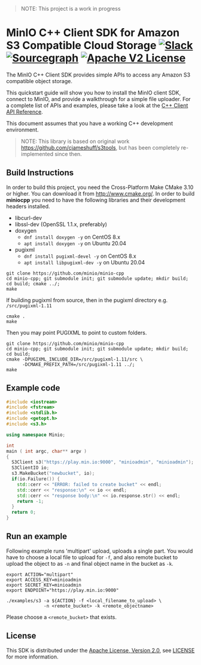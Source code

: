 > NOTE: This project is a work in progress

# MinIO C++ Client SDK for Amazon S3 Compatible Cloud Storage [![Slack](https://slack.min.io/slack?type=svg)](https://slack.min.io) [![Sourcegraph](https://sourcegraph.com/github.com/minio/minio-cpp/-/badge.svg)](https://sourcegraph.com/github.com/minio/minio-cpp?badge) [![Apache V2 License](https://img.shields.io/badge/license-Apache%20V2-blue.svg)](https://github.com/minio/minio-cpp/blob/master/LICENSE)

The MinIO C++ Client SDK provides simple APIs to access any Amazon S3 compatible object storage.

This quickstart guide will show you how to install the MinIO client SDK, connect to MinIO, and provide a walkthrough for a simple file uploader. For a complete list of APIs and examples, please take a look at the [C++ Client API Reference](https://docs.min.io/docs/cpp-client-api-reference).

This document assumes that you have a working C++ development environment.

> NOTE: This library is based on original work https://github.com/cjameshuff/s3tools, but has been completely re-implemented since then.

## Build Instructions
In order to build this project, you need the Cross-Platform Make CMake 3.10 or higher. You can download it from http://www.cmake.org/. In order to build **miniocpp** you need to have the following libraries and their development headers installed.

- libcurl-dev
- libssl-dev (OpenSSL 1.1.x, preferably)
- doxygen
  - `dnf install doxygen -y` on CentOS 8.x
  - `apt install doxygen -y` on Ubuntu 20.04
- pugixml
  - `dnf install pugixml-devel -y` on CentOS 8.x
  - `apt install libpugixml-dev -y` on Ubuntu 20.04

```
git clone https://github.com/minio/minio-cpp
cd minio-cpp; git submodule init; git submodule update; mkdir build; cd build; cmake ../;
make
```

If building pugixml from source, then in the pugixml directory e.g. `/src/pugixml-1.11`
```
cmake .
make
```

Then you may point PUGIXML to point to custom folders.
```
git clone https://github.com/minio/minio-cpp
cd minio-cpp; git submodule init; git submodule update; mkdir build; cd build;
cmake -DPUGIXML_INCLUDE_DIR=/src/pugixml-1.11/src \
      -DCMAKE_PREFIX_PATH=/src/pugixml-1.11 ../;
make
```

## Example code
```c++
#include <iostream>
#include <fstream>
#include <stdlib.h>
#include <getopt.h>
#include <s3.h>

using namespace Minio;

int
main ( int argc, char** argv )
{
  S3Client s3("https://play.min.io:9000", "minioadmin", "minioadmin");
  S3ClientIO io;
  s3.MakeBucket("newbucket", io);
  if(io.Failure()) {
    std::cerr << "ERROR: failed to create bucket" << endl;
    std::cerr << "response:\n" << io << endl;
    std::cerr << "response body:\n" << io.response.str() << endl;
    return -1;
  }
  return 0;
}
```

## Run an example
Following example runs 'multipart' upload, uploads a single part. You would have to choose a local file to upload for `-f`, and also remote bucket to upload the object to as `-n` and final object name in the bucket as `-k`.

```
export ACTION="multipart"
export ACCESS_KEY=minioadmin
export SECRET_KEY=minioadmin
export ENDPOINT="https://play.min.io:9000"

./examples/s3 -a ${ACTION} -f <local_filename_to_upload> \
              -n <remote_bucket> -k <remote_objectname>
```

Please choose a `<remote_bucket>` that exists.

## License
This SDK is distributed under the [Apache License, Version 2.0](https://www.apache.org/licenses/LICENSE-2.0), see [LICENSE](https://github.com/minio/minio-cpp/blob/master/LICENSE) for more information.
